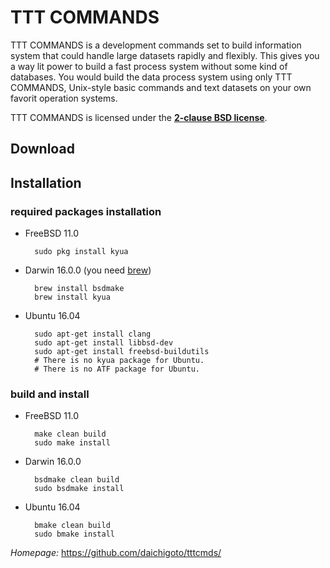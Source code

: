 TTT COMMANDS
============

TTT COMMANDS is a development commands set to build information system
that could handle large datasets rapidly and flexibly. This gives you 
a way lit power to build a fast process system without some kind of 
databases.  You would build the data process system using only TTT 
COMMANDS, Unix-style basic commands and text datasets on your own favorit operation systems.

TTT COMMANDS is licensed under the **[2-clause BSD license](LICENSE)**.

Download
--------


Installation
------------

### required packages installation

* FreeBSD 11.0

        sudo pkg install kyua

* Darwin 16.0.0 (you need [brew](http://brew.sh/))

        brew install bsdmake
        brew install kyua

* Ubuntu 16.04

        sudo apt-get install clang
        sudo apt-get install libbsd-dev
        sudo apt-get install freebsd-buildutils
        # There is no kyua package for Ubuntu.
        # There is no ATF package for Ubuntu.

### build and install

* FreeBSD 11.0

        make clean build
        sudo make install

* Darwin 16.0.0

        bsdmake clean build
        sudo bsdmake install

* Ubuntu 16.04

        bmake clean build
        sudo bmake install

*Homepage:* https://github.com/daichigoto/tttcmds/
